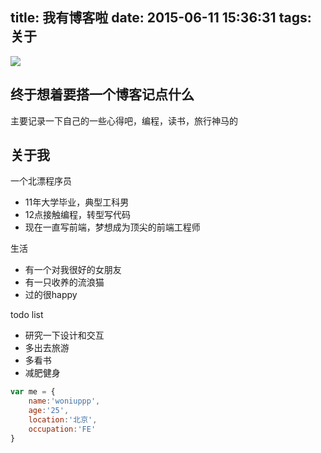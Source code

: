 title: 我有博客啦
date: 2015-06-11 15:36:31
tags: 关于
---
![](http://tp4.sinaimg.cn/2503738775/180/5728875409/1)
## 终于想着要搭一个博客记点什么
<!--more-->
主要记录一下自己的一些心得吧，编程，读书，旅行神马的


## 关于我
一个北漂程序员
* 11年大学毕业，典型工科男
* 12点接触编程，转型写代码
* 现在一直写前端，梦想成为顶尖的前端工程师

生活

* 有一个对我很好的女朋友
* 有一只收养的流浪猫
* 过的很happy

todo list

* 研究一下设计和交互
* 多出去旅游
* 多看书
* 减肥健身

``` javascript
var me = {
	name:'woniuppp',
	age:'25',
	location:'北京',
	occupation:'FE'
}
```

